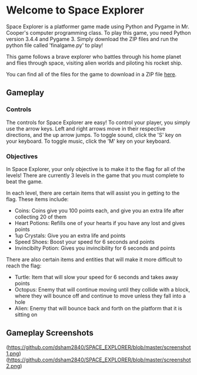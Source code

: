 # Welcome to Space Explorer 

Space Explorer is a platformer game made using Python and Pygame in Mr. Cooper's computer programming class. To play this game, you need Python version 3.4.4 and Pygame 3. Simply download the ZIP files and run the python file called 'finalgame.py' to play!

This game follows a brave explorer who battles through his home planet and flies through space, visiting alien worlds and piloting his rocket ship. 

You can find all of the files for the game to download in a ZIP file [here](https://github.com/dsham2840/SPACE_EXPLORER/archive/master.zip).


## Gameplay

### Controls
The controls for Space Explorer are easy! To control your player, you simply use the arrow keys. Left and right arrows move in their respective directions, and the up arrow jumps. To toggle sound, click the 'S' key on your keyboard. To toggle music, click the 'M' key on your keyboard.

### Objectives
In Space Explorer, your only objective is to make it to the flag for all of the levels! There are currently 3 levels in the game that you must complete to beat the game. 

In each level, there are certain items that will assist you in getting to the flag. These items include:
- Coins: Coins give you 100 points each, and give you an extra life after collecting 20 of them
- Heart Potions: Refills one of your hearts if you have any lost and gives points
- 1up Crystals: Give you an extra life and points
- Speed Shoes: Boost your speed for 6 seconds and points
- Invincibilty Potion: Gives you invincibility for 6 seconds and points

There are also certain items and entities that will make it more difficult to reach the flag:
- Turtle: Item that will slow your speed for 6 seconds and takes away points 
- Octopus: Enemy that will continue moving until they collide with a block, where they will bounce off and continue to move unless they fall into a hole
- Alien: Enemy that will bounce back and forth on the platform that it is sitting on

## Gameplay Screenshots

(https://github.com/dsham2840/SPACE_EXPLORER/blob/master/screenshot1.png)
(https://github.com/dsham2840/SPACE_EXPLORER/blob/master/screenshot2.png)

